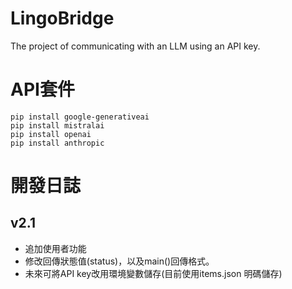 # LingoBridge
The project of communicating with an LLM using an API key.

# API套件
```
pip install google-generativeai
pip install mistralai
pip install openai
pip install anthropic
```

# 開發日誌

## v2.1
- 追加使用者功能
- 修改回傳狀態值(status)，以及main()回傳格式。
- 未來可將API key改用環境變數儲存(目前使用items.json 明碼儲存)